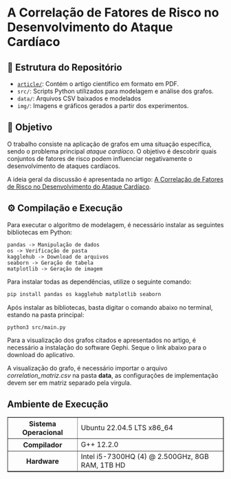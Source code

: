 # A Correlação de Fatores de Risco no Desenvolvimento do Ataque Cardíaco

## 📂 Estrutura do Repositório

- [`article/`](https://github.com/AndersonR-S/A-Correlacao-de-Fatores-de-Risco-no-Desenvolvimento-do-Ataque-Cardiaco/blob/f984e1b716b09062a667492fd55b4f9f232a1e01/article/A_Correla%C3%A7%C3%A3o_de_Fatores_de_Risco_no_Desenvolvimento_do_Ataque_Card%C3%ADaco.pdf): Contém o artigo científico em formato em PDF.
- `src/`: Scripts Python utilizados para modelagem e análise dos grafos.
- `data/`: Arquivos CSV baixados e modelados
- `img/`: Imagens e gráficos gerados a partir dos experimentos.

## 📄 Objetivo
O trabalho consiste na aplicação de grafos em uma situação específica, sendo o problema principal *ataque cardíaco*. O objetivo é descobrir quais conjuntos de fatores de risco podem influenciar negativamente o desenvolvimento de ataques cardíacos.

A ideia geral da discussão é apresentada no artigo: <a href= "https://github.com/AndersonR-S/A-Correlacao-de-Fatores-de-Risco-no-Desenvolvimento-do-Ataque-Cardiaco/blob/f984e1b716b09062a667492fd55b4f9f232a1e01/article/A_Correla%C3%A7%C3%A3o_de_Fatores_de_Risco_no_Desenvolvimento_do_Ataque_Card%C3%ADaco.pdf">A Correlação de Fatores de Risco no Desenvolvimento do Ataque Cardíaco</a>.

## ⚙️ Compilação e Execução

Para executar o algoritmo de modelagem, é necessário instalar as seguintes bibliotecas em Python: 

    pandas -> Manipulação de dados 
    os -> Verificação de pasta
    kagglehub -> Download de arquivos
    seaborn -> Geração de tabela
    matplotlib -> Geração de imagem

Para instalar todas as dependências, utilize o seguinte comando:  

```bash
pip install pandas os kagglehub matplotlib seaborn
```

Após instalar as bibliotecas, basta digitar o comando abaixo no terminal, estando na pasta principal:

    python3 src/main.py


Para a visualização dos grafos citados e apresentados no artigo, é necessário a instalação do software Gephi. Seque o link abaixo para o download do aplicativo.



A visualização do grafo, é necessário importar o arquivo *correlation_matriz.csv* na pasta **data**, as configurações de implementação devem ser em matriz separado pela virgula.


## Ambiente de Execução
<table border="1">
  <tr> 
    <th>Sistema Operacional</th>
    <td>Ubuntu 22.04.5 LTS x86_64</td>
  </tr>
  <tr>
    <th>Compilador</th>
    <td>G++ 12.2.0</td>
  </tr>
  <tr>
    <th>Hardware</th>
    <td>Intel i5-7300HQ (4) @ 2.500GHz, 8GB RAM, 1TB HD</td>
  </tr>
</table>
